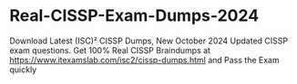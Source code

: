# Real-CISSP-Exam-Dumps-2024
Download Latest (ISC)² CISSP Dumps, New October 2024 Updated CISSP exam questions. Get 100% Real CISSP Braindumps at https://www.itexamslab.com/isc2/cissp-dumps.html and Pass the Exam quickly
